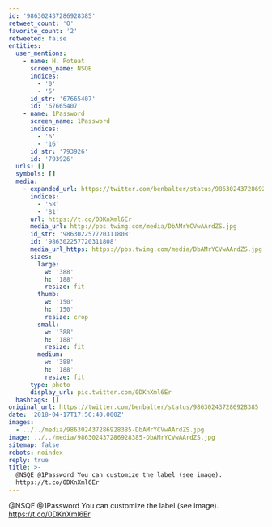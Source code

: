 ```yaml
---
id: '986302437286928385'
retweet_count: '0'
favorite_count: '2'
retweeted: false
entities:
  user_mentions:
    - name: H. Poteat
      screen_name: NSQE
      indices:
        - '0'
        - '5'
      id_str: '67665407'
      id: '67665407'
    - name: 1Password
      screen_name: 1Password
      indices:
        - '6'
        - '16'
      id_str: '793926'
      id: '793926'
  urls: []
  symbols: []
  media:
    - expanded_url: https://twitter.com/benbalter/status/986302437286928385/photo/1
      indices:
        - '58'
        - '81'
      url: https://t.co/0DKnXml6Er
      media_url: http://pbs.twimg.com/media/DbAMrYCVwAArdZS.jpg
      id_str: '986302257720311808'
      id: '986302257720311808'
      media_url_https: https://pbs.twimg.com/media/DbAMrYCVwAArdZS.jpg
      sizes:
        large:
          w: '388'
          h: '188'
          resize: fit
        thumb:
          w: '150'
          h: '150'
          resize: crop
        small:
          w: '388'
          h: '188'
          resize: fit
        medium:
          w: '388'
          h: '188'
          resize: fit
      type: photo
      display_url: pic.twitter.com/0DKnXml6Er
  hashtags: []
original_url: https://twitter.com/benbalter/status/986302437286928385
date: '2018-04-17T17:56:40.000Z'
images:
  - ../../media/986302437286928385-DbAMrYCVwAArdZS.jpg
image: ../../media/986302437286928385-DbAMrYCVwAArdZS.jpg
sitemap: false
robots: noindex
reply: true
title: >-
  @NSQE @1Password You can customize the label (see image).
  https://t.co/0DKnXml6Er
---
```


@NSQE @1Password You can customize the label (see image). https://t.co/0DKnXml6Er